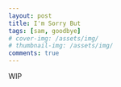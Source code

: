 ```yaml
---
layout: post
title: I'm Sorry But
tags: [sam, goodbye]
# cover-img: /assets/img/
# thumbnail-img: /assets/img/
comments: true
---
```

WIP